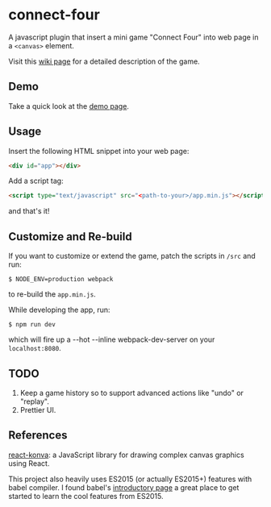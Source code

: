 # connect-four

A javascript plugin that insert a mini game "Connect Four" into web page in a `<canvas>` element.

Visit this [wiki page](https://en.wikipedia.org/wiki/Connect_Four) for a detailed description of the game.

## Demo

Take a quick look at the [demo page](https://carlosxl.github.io/connect-four/).

## Usage

Insert the following HTML snippet into your web page:
```html
<div id="app"></div>
```
Add a script tag:
```html
<script type="text/javascript" src="<path-to-your>/app.min.js"></script>
```
and that's it!

## Customize and Re-build
If you want to customize or extend the game, patch the scripts in `/src` and run:
```
$ NODE_ENV=production webpack
```
to re-build the `app.min.js`.

While developing the app, run:
```
$ npm run dev
```
which will fire up a --hot --inline webpack-dev-server on your `localhost:8080`.

## TODO
1. Keep a game history so to support advanced actions like "undo" or "replay".
2. Prettier UI.

## References
[react-konva](https://github.com/lavrton/react-konva): a JavaScript library for drawing complex canvas graphics using React.

This project also heavily uses ES2015 (or actually ES2015+) features with babel compiler. I found babel's [introductory page](https://babeljs.io/docs/learn-es2015/) a great place to get started to learn the cool features from ES2015.
